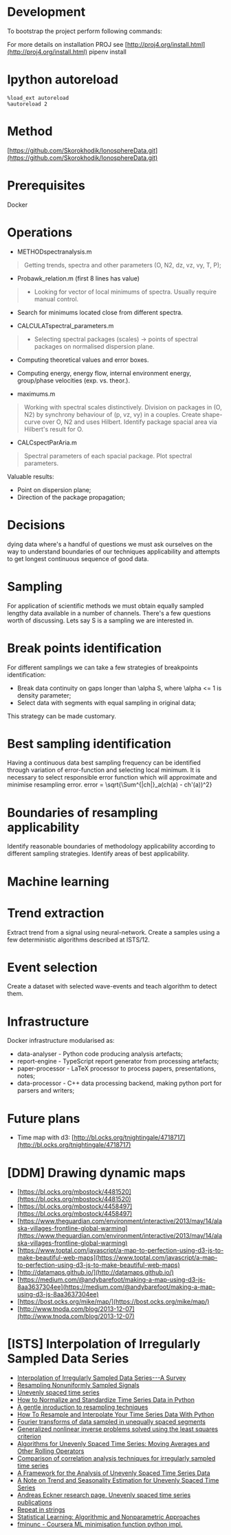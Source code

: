 # Development
To bootstrap the project perform following commands:

For more details on installation PROJ see [http://proj4.org/install.html](http://proj4.org/install.html)  pipenv install

# Ipython autoreload
```
%load_ext autoreload
%autoreload 2
```

# Method
[https://github.com/Skorokhodik/IonosphereData.git](https://github.com/Skorokhodik/IonosphereData.git)

# Prerequisites
Docker

# Operations
- METHODspectranalysis.m
> Getting trends, spectra and other parameters (O, N2, dz, vz, vy, T, P);
- Probawk_relation.m (first 8 lines has value)
> - Looking for vector of local minimums of spectra. Usually require manual control.
  - Search for minimums located close from different spectra.

- CALCULATspectral_parameters.m
> - Selecting spectral packages (scales) -> points of spectral packages on normalised dispersion plane.
  - Computing theoretical values and error boxes.
  - Computing energy, energy flow, internal environment energy, group/phase velocities (exp. vs. theor.).

- maximums.m
> Working with spectral scales distinctively. Division on packages in (O, N2) by synchrony behaviour of (p, vz, vy) in a couples. Create shape-curve over O, N2 and uses Hilbert. Identify package spacial area via Hilbert's result for O.

- CALCspectParAria.m
> Spectral parameters of each spacial package. Plot spectral parameters.

Valuable results:
- Point on dispersion plane;
- Direction of the package propagation;

# Decisions
dying data where's a handful of questions we must ask ourselves on the way to understand boundaries of our techniques applicability and attempts to get longest continuous sequence of good data.

# Sampling
For application of scientific methods we must obtain equally sampled lengthy data available in a number of channels. There's a few questions worth of discussing.
Lets say S is a sampling we are interested in.

# Break points identification
For different samplings we can take a few strategies of breakpoints identification:
- Break data continuity on gaps longer than \alpha S, where \alpha <= 1 is density parameter;
- Select data with segments with equal sampling in original data;

This strategy can be made customary.

# Best sampling identification
Having a continuous data best sampling frequency can be identified through variation of error-function and selecting local minimum. It is necessary to select responsible error function which will approximate and minimise resampling error.  error = \sqrt{\Sum^{|ch|}_a(ch(a) - ch'(a))^2}


# Boundaries of resampling applicability
Identify reasonable boundaries of methodology applicability according to different sampling strategies. Identify areas of best applicability.

# Machine learning

# Trend extraction
Extract trend from a signal using neural-network. Create a samples using a few deterministic algorithms described at ISTS/12.

# Event selection
Create a dataset with selected wave-events and teach algorithm to detect them.

# Infrastructure
Docker infrastructure modularised as:
- data-analyser - Python code producing analysis artefacts;
- report-engine - TypeScript report generator from processing artefacts;
- paper-processor - LaTeX processor to process papers, presentations, notes;
- data-processor - C++ data processing backend, making python port for parsers and writers;

# Future plans
- Time map with d3: [http://bl.ocks.org/tnightingale/4718717](http://bl.ocks.org/tnightingale/4718717)

# [DDM] Drawing dynamic maps
- [https://bl.ocks.org/mbostock/4481520](https://bl.ocks.org/mbostock/4481520)
- [https://bl.ocks.org/mbostock/4458497](https://bl.ocks.org/mbostock/4458497)
- [https://www.theguardian.com/environment/interactive/2013/may/14/alaska-villages-frontline-global-warming](https://www.theguardian.com/environment/interactive/2013/may/14/alaska-villages-frontline-global-warming)
- [https://www.toptal.com/javascript/a-map-to-perfection-using-d3-js-to-make-beautiful-web-maps](https://www.toptal.com/javascript/a-map-to-perfection-using-d3-js-to-make-beautiful-web-maps)
- [http://datamaps.github.io/](http://datamaps.github.io/)
- [https://medium.com/@andybarefoot/making-a-map-using-d3-js-8aa3637304ee](https://medium.com/@andybarefoot/making-a-map-using-d3-js-8aa3637304ee)
- [https://bost.ocks.org/mike/map/](https://bost.ocks.org/mike/map/)
- [http://www.tnoda.com/blog/2013-12-07](http://www.tnoda.com/blog/2013-12-07)


# [ISTS] Interpolation of Irregularly Sampled Data Series
- [Interpolation of Irregularly Sampled Data Series---A Survey](ftp://ftp.adass.org/adass/proceedings/adass94/adorfhm2.html)
- [Resampling Nonuniformly Sampled Signals](https://www.mathworks.com/help/signal/examples/resampling-nonuniformly-sampled-signals.html)
- [Unevenly spaced time series](https://www.wikiwand.com/en/Unevenly_spaced_time_series)
- [How to Normalize and Standardize Time Series Data in Python](https://machinelearningmastery.com/normalize-standardize-time-series-data-python/)
- [A gentle inroduction to resampling techniques](https://pdfs.semanticscholar.org/9cd6/be2808c9827bbaf8f479461bf730cee2d70a.pdf)
- [How To Resample and Interpolate Your Time Series Data With Python](https://machinelearningmastery.com/resample-interpolate-time-series-data-python/)
- [Fourier transforms of data sampled in unequally spaced segments](http://adsbit.harvard.edu/cgi-bin/nph-iarticle_query?1979AJ.....84..116M&defaultprint=YES&filetype=.pdf)
- [Generalized nonlinear inverse problems solved using the least squares criterion](http://www.ipgp.fr/~tarantola/Files/Professional/Papers_PDF/GeneralizedNonlinear_original.pdf)
- [Algorithms for Unevenly Spaced Time Series: Moving Averages and Other Rolling Operators](http://eckner.com/papers/Algorithms%20for%20Unevenly%20Spaced%20Time%20Series.pdf)
- [Comparison of correlation analysis techniques for irregularly sampled time series](https://www.nonlin-processes-geophys.net/18/389/2011/npg-18-389-2011.pdf)
- [A Framework for the Analysis of Unevenly Spaced Time Series Data](http://www.eckner.com/papers/unevenly_spaced_time_series_analysis.pdf)
- [A Note on Trend and Seasonality Estimation for Unevenly Spaced Time Series](http://eckner.com/papers/Trend%20and%20Seasonality%20Estimation%20for%20Unevenly%20Spaced%20Time%20Series.pdf)
- [Andreas Eckner research page. Unevenly spaced time series publications](http://www.eckner.com/research.html)
- [Repeat in strings](http://www.cs.ucr.edu/~stelo/cpm/cpm14/00_Crochemore.pdf)
- [Statistical Learning: Algorithmic and Nonparametric Approaches](https://rafalab.github.io/pages/649/)
- [fminunc - Coursera ML minimisation function python impl.](https://stackoverflow.com/a/21952908/1367936)
